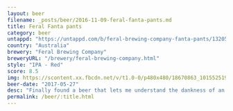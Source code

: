 ```yaml
---
layout: beer
filename: _posts/beer/2016-11-09-feral-fanta-pants.md
title: Feral Fanta pants
category: beer
untappd: "https://untappd.com/b/feral-brewing-company-fanta-pants/13205"
country: "Australia"
brewery: "Feral Brewing Company"
breweryURL: "/brewery/feral-brewing-company.html"
style: "IPA - Red"
score: 8.5
img: https://scontent.xx.fbcdn.net/v/t1.0-0/p480x480/18670863_10155251933448745_1210804026671660953_n.jpg?_nc_cat=0&oh=43945e80269c0b29c636fdbb777ecb2e&oe=5BC3502F
beer-date: "2017-05-27"
desc: "Finally found a beer that lets me understand the dankness of an IPA. The bitterness is high but it’s well rounded. Seems a bit like it has many different styles of hops involved which all come together to give that dank"
permalink: /beer/:title.html
---
```

